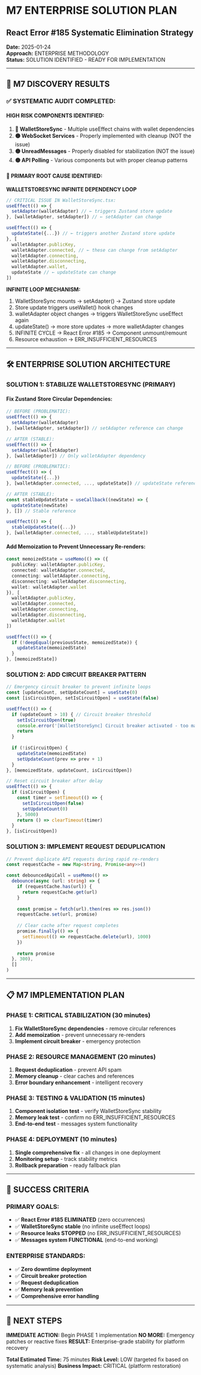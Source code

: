 # M7 ENTERPRISE SOLUTION PLAN
## React Error #185 Systematic Elimination Strategy

**Date:** 2025-01-24  
**Approach:** ENTERPRISE METHODOLOGY  
**Status:** SOLUTION IDENTIFIED - READY FOR IMPLEMENTATION  

---

## 🎯 **M7 DISCOVERY RESULTS**

### **✅ SYSTEMATIC AUDIT COMPLETED:**

#### **HIGH RISK COMPONENTS IDENTIFIED:**
1. **🔴 WalletStoreSync** - Multiple useEffect chains with wallet dependencies
2. **🟡 WebSocket Services** - Properly implemented with cleanup (NOT the issue)
3. **🟡 UnreadMessages** - Properly disabled for stabilization (NOT the issue)
4. **🟡 API Polling** - Various components but with proper cleanup patterns

#### **🚨 PRIMARY ROOT CAUSE IDENTIFIED:**

**WALLETSTORESYNC INFINITE DEPENDENCY LOOP**

```typescript
// CRITICAL ISSUE IN WalletStoreSync.tsx:
useEffect(() => {
  setAdapter(walletAdapter) // ← triggers Zustand store update
}, [walletAdapter, setAdapter]) // ← setAdapter can change

useEffect(() => {
  updateState({...}) // ← triggers another Zustand store update  
}, [
  walletAdapter.publicKey,
  walletAdapter.connected, // ← these can change from setAdapter
  walletAdapter.connecting,
  walletAdapter.disconnecting,
  walletAdapter.wallet,
  updateState // ← updateState can change
])
```

**INFINITE LOOP MECHANISM:**
1. WalletStoreSync mounts → setAdapter() → Zustand store update
2. Store update triggers useWallet() hook changes
3. walletAdapter object changes → triggers WalletStoreSync useEffect again
4. updateState() → more store updates → more walletAdapter changes
5. INFINITE CYCLE → React Error #185 → Component unmount/remount
6. Resource exhaustion → ERR_INSUFFICIENT_RESOURCES

---

## 🛠️ **ENTERPRISE SOLUTION ARCHITECTURE**

### **SOLUTION 1: STABILIZE WALLETSTORESYNC (PRIMARY)**

#### **Fix Zustand Store Circular Dependencies:**
```typescript
// BEFORE (PROBLEMATIC):
useEffect(() => {
  setAdapter(walletAdapter)
}, [walletAdapter, setAdapter]) // setAdapter reference can change

// AFTER (STABLE):
useEffect(() => {
  setAdapter(walletAdapter)
}, [walletAdapter]) // Only walletAdapter dependency

// BEFORE (PROBLEMATIC):  
useEffect(() => {
  updateState({...})
}, [walletAdapter.connected, ..., updateState]) // updateState reference can change

// AFTER (STABLE):
const stableUpdateState = useCallback((newState) => {
  updateState(newState)
}, []) // Stable reference

useEffect(() => {
  stableUpdateState({...})
}, [walletAdapter.connected, ..., stableUpdateState])
```

#### **Add Memoization to Prevent Unnecessary Re-renders:**
```typescript
const memoizedState = useMemo(() => ({
  publicKey: walletAdapter.publicKey,
  connected: walletAdapter.connected,
  connecting: walletAdapter.connecting,
  disconnecting: walletAdapter.disconnecting,
  wallet: walletAdapter.wallet
}), [
  walletAdapter.publicKey,
  walletAdapter.connected,
  walletAdapter.connecting,
  walletAdapter.disconnecting,
  walletAdapter.wallet
])

useEffect(() => {
  if (!deepEqual(previousState, memoizedState)) {
    updateState(memoizedState)
  }
}, [memoizedState])
```

### **SOLUTION 2: ADD CIRCUIT BREAKER PATTERN**

```typescript
// Emergency circuit breaker to prevent infinite loops
const [updateCount, setUpdateCount] = useState(0)
const [isCircuitOpen, setIsCircuitOpen] = useState(false)

useEffect(() => {
  if (updateCount > 10) { // Circuit breaker threshold
    setIsCircuitOpen(true)
    console.error('[WalletStoreSync] Circuit breaker activated - too many updates')
    return
  }
  
  if (!isCircuitOpen) {
    updateState(memoizedState)
    setUpdateCount(prev => prev + 1)
  }
}, [memoizedState, updateCount, isCircuitOpen])

// Reset circuit breaker after delay
useEffect(() => {
  if (isCircuitOpen) {
    const timer = setTimeout(() => {
      setIsCircuitOpen(false)
      setUpdateCount(0)
    }, 5000)
    return () => clearTimeout(timer)
  }
}, [isCircuitOpen])
```

### **SOLUTION 3: IMPLEMENT REQUEST DEDUPLICATION**

```typescript
// Prevent duplicate API requests during rapid re-renders
const requestCache = new Map<string, Promise<any>>()

const debouncedApiCall = useMemo(() => 
  debounce(async (url: string) => {
    if (requestCache.has(url)) {
      return requestCache.get(url)
    }
    
    const promise = fetch(url).then(res => res.json())
    requestCache.set(url, promise)
    
    // Clear cache after request completes
    promise.finally(() => {
      setTimeout(() => requestCache.delete(url), 1000)
    })
    
    return promise
  }, 300),
  []
)
```

---

## 📋 **M7 IMPLEMENTATION PLAN**

### **PHASE 1: CRITICAL STABILIZATION (30 minutes)**
1. **Fix WalletStoreSync dependencies** - remove circular references
2. **Add memoization** - prevent unnecessary re-renders  
3. **Implement circuit breaker** - emergency protection

### **PHASE 2: RESOURCE MANAGEMENT (20 minutes)**
1. **Request deduplication** - prevent API spam
2. **Memory cleanup** - clear caches and references
3. **Error boundary enhancement** - intelligent recovery

### **PHASE 3: TESTING & VALIDATION (15 minutes)**
1. **Component isolation test** - verify WalletStoreSync stability
2. **Memory leak test** - confirm no ERR_INSUFFICIENT_RESOURCES
3. **End-to-end test** - messages system functionality

### **PHASE 4: DEPLOYMENT (10 minutes)**
1. **Single comprehensive fix** - all changes in one deployment
2. **Monitoring setup** - track stability metrics
3. **Rollback preparation** - ready fallback plan

---

## 🚨 **SUCCESS CRITERIA**

### **PRIMARY GOALS:**
- ✅ **React Error #185 ELIMINATED** (zero occurrences)
- ✅ **WalletStoreSync stable** (no infinite useEffect loops)
- ✅ **Resource leaks STOPPED** (no ERR_INSUFFICIENT_RESOURCES)
- ✅ **Messages system FUNCTIONAL** (end-to-end working)

### **ENTERPRISE STANDARDS:**
- ✅ **Zero downtime deployment**
- ✅ **Circuit breaker protection**
- ✅ **Request deduplication**
- ✅ **Memory leak prevention**
- ✅ **Comprehensive error handling**

---

## 🎯 **NEXT STEPS**

**IMMEDIATE ACTION:** Begin PHASE 1 implementation
**NO MORE:** Emergency patches or reactive fixes
**RESULT:** Enterprise-grade stability for platform recovery

**Total Estimated Time:** 75 minutes
**Risk Level:** LOW (targeted fix based on systematic analysis)
**Business Impact:** CRITICAL (platform restoration) 